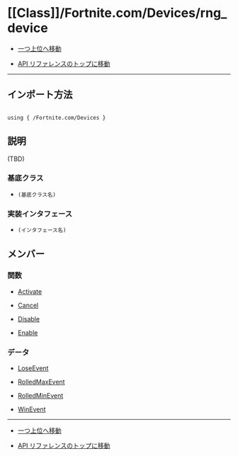 # [[Class]]/Fortnite.com/Devices/rng_device

- [一つ上位へ移動](../main.md)

- [API リファレンスのトップに移動](/main.md)

---

## インポート方法

```verse

using { /Fortnite.com/Devices }

```

## 説明

(TBD)

### 基底クラス

- `(基底クラス名)`

### 実装インタフェース

- `(インタフェース名)`

## メンバー

### 関数

- [Activate](./F_Activate/main.md)

- [Cancel](./F_Cancel/main.md)

- [Disable](./F_Disable/main.md)

- [Enable](./F_Enable/main.md)

### データ

- [LoseEvent](./D_LoseEvent/main.md)

- [RolledMaxEvent](./D_RolledMaxEvent/main.md)

- [RolledMinEvent](./D_RolledMinEvent/main.md)

- [WinEvent](./D_WinEvent/main.md)

---

- [一つ上位へ移動](../main.md)

- [API リファレンスのトップに移動](/main.md)
